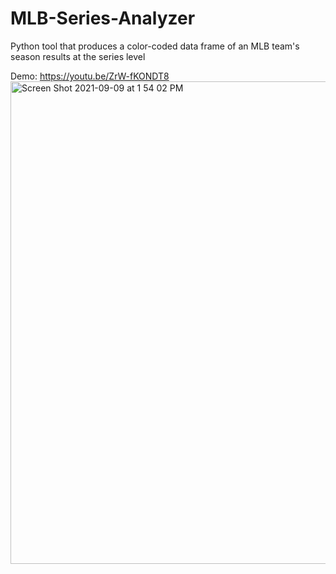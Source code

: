 # MLB-Series-Analyzer
Python tool that produces a color-coded data frame of an MLB team's season results at the series level 

Demo: https://youtu.be/ZrW-fKONDT8
<img width="772" alt="Screen Shot 2021-09-09 at 1 54 02 PM" src="https://user-images.githubusercontent.com/28836509/134430822-fc4cb8c0-bdf9-4060-86a2-c8b4b2b7f502.png">
